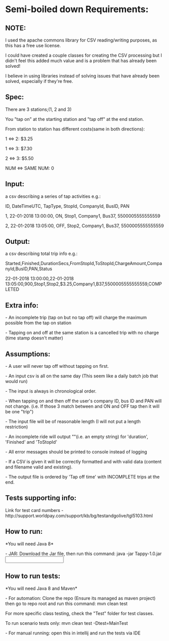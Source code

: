 <h1>Semi-boiled down Requirements:</h1>

<h2>NOTE:</h2>
<p>I used the apache commons library for CSV reading/writing purposes, as this has a free use license. </p>
<p>I could have created a couple classes for creating the CSV processing but I didn't feel this added much value and is a problem that has already been solved!</p>
<p>I believe in using libraries instead of solving issues that have already been solved, especially if they're free.</p>

  
<h2>Spec:</h2>
<p>There are 3 stations;(1, 2 and 3)</p>
<p>You "tap on" at the starting station and "tap off" at the end station.</p>
<p>From station to station has different costs(same in both directions):</p>
<p>1 <=> 2: $3.25</p>
<p>1 <=> 3: $7.30</p>
<p>2 <=> 3: $5.50</p>
<p>NUM <=> SAME NUM: 0</p>


<h2>Input:</h2>
<p>a csv describing a series of tap activities e.g.:
<p>ID, DateTimeUTC, TapType, StopId, CompanyId, BusID, PAN</p>
<p>1, 22-01-2018 13:00:00, ON, Stop1, Company1, Bus37, 5500005555555559</p>
<p>2, 22-01-2018 13:05:00, OFF, Stop2, Company1, Bus37, 5500005555555559</p>
  
<h2>Output:</h2>
<p>a csv describing total trip info e.g.:</p>
<p>Started,Finished,DurationSecs,FromStopId,ToStopId,ChargeAmount,CompanyId,BusID,PAN,Status</p>
<p>22-01-2018 13:00:00,22-01-2018 13:05:00,900,Stop1,Stop2,$3.25,Company1,B37,5500005555555559,COMPLETED</p>

<h2>Extra info:</h2>
<p>- An incomplete trip (tap on but no tap off) will charge the maximum possible from the tap on station</p>
<p>- Tapping on and off at the same station is a cancelled trip with no charge (time stamp doesn't matter)</p>


<h2>Assumptions:</h2>
<p>- A user will never tap off without tapping on first.</p>
<p>- An input csv is all on the same day (This seem like a daily batch job that would run)</p>
<p>- The input is always in chronological order.</p>
<p>- When tapping on and then off the user's company ID, bus ID and PAN will not change. (i.e. If those 3 match between and ON and OFF tap then it will be one "trip")</p>
<p>- The input file will be of reasonable length (I will not put a length restriction)</p>
<p>- An incomplete ride will output ""(i.e. an empty string) for 'duration', 'Finished' and 'ToStopId'</p>
<p>- All error messages should be printed to console instead of logging</p>
<p>- If a CSV is given it will be correctly formatted and with valid data (content and filename valid and existing).</p>
<p>- The output file is ordered by 'Tap off time' with INCOMPLETE trips at the end.</p>

<h2>Tests supporting info:</h2></p>
<p>Link for test card numbers - http://support.worldpay.com/support/kb/bg/testandgolive/tgl5103.html</p>

<h2>How to run:</h2>
<p>*You will need Java 8*</p>
<p>- JAR: Download the Jar file, then run this command: java -jar Tappy-1.0.jar <Input filepath></p>

<h2>How to run tests:</h2>
<p>*You will need Java 8 and Maven*</p>
<p>- For automation: Clone the repo (Ensure its managed as maven project) then go to repo root and run this command: mvn clean test</p>
<p>   For more specific class testing, check the "Test" folder for test classes.</p>
<p>   To run scenario tests only: mvn clean test -Dtest=MainTest
<p>- For manual running: open this in intellij and run the tests via IDE</p>
